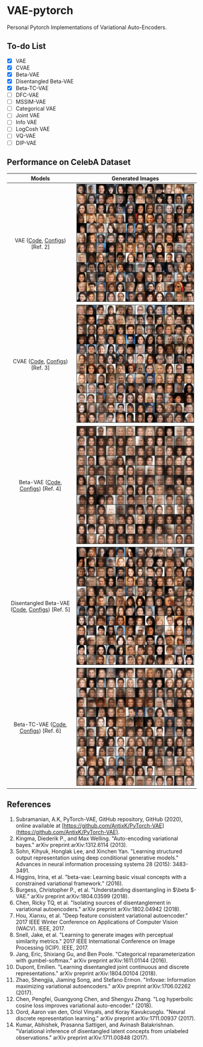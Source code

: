 # VAE-pytorch

Personal Pytorch Implementations of Variational Auto-Encoders.

## To-do List

- [x] VAE
- [x] CVAE
- [x] Beta-VAE
- [x] Disentangled Beta-VAE
- [x] Beta-TC-VAE
- [ ] DFC-VAE
- [ ] MSSIM-VAE
- [ ] Categorical VAE
- [ ] Joint VAE
- [ ] Info VAE
- [ ] LogCosh VAE
- [ ] VQ-VAE
- [ ] DIP-VAE

## Performance on CelebA Dataset

| Models | Generated Images |
| :-: |  :-: |
| VAE ([Code](models/VAE.py), [Configs](configs/VAE-CelebA.yaml)) [Ref. 2] | ![VAE](imgs/VAE-g.png) |
| CVAE ([Code](models/CVAE.py), [Configs](configs/CVAE-CelebA.yaml)) [Ref. 3] | ![CVAE](imgs/CVAE-g.png) |
| Beta-VAE ([Code](models/BetaVAE.py), [Configs](configs/BetaVAE-CelebA.yaml)) [Ref. 4] | ![BetaVAE](imgs/BetaVAE-g.png) |
| Disentangled Beta-VAE ([Code](models/DisentangledBetaVAE.py), [Configs](configs/DisentangledBetaVAE-CelebA.yaml))  [Ref. 5] | ![DisentangledBetaVAE](imgs/DisentangledBetaVAE-g.png) |
| Beta-TC-VAE ([Code](models/BetaTCVAE.py), [Configs](configs/BetaTCVAE-CelebA.yaml)) [Ref. 6] | ![BetaTCVAE](imgs/BetaTCVAE-g.png) |


## References

1. Subramanian, A.K, PyTorch-VAE, GitHub repository, GitHub (2020), online available at [https://github.com/AntixK/PyTorch-VAE](https://github.com/AntixK/PyTorch-VAE).
2. Kingma, Diederik P., and Max Welling. "Auto-encoding variational bayes." arXiv preprint arXiv:1312.6114 (2013).
3. Sohn, Kihyuk, Honglak Lee, and Xinchen Yan. "Learning structured output representation using deep conditional generative models." Advances in neural information processing systems 28 (2015): 3483-3491.
4. Higgins, Irina, et al. "beta-vae: Learning basic visual concepts with a constrained variational framework." (2016).
5. Burgess, Christopher P., et al. "Understanding disentangling in $\beta $-VAE." arXiv preprint arXiv:1804.03599 (2018).
6. Chen, Ricky TQ, et al. "Isolating sources of disentanglement in variational autoencoders." arXiv preprint arXiv:1802.04942 (2018).
7. Hou, Xianxu, et al. "Deep feature consistent variational autoencoder." 2017 IEEE Winter Conference on Applications of Computer Vision (WACV). IEEE, 2017.
8. Snell, Jake, et al. "Learning to generate images with perceptual similarity metrics." 2017 IEEE International Conference on Image Processing (ICIP). IEEE, 2017.
9. Jang, Eric, Shixiang Gu, and Ben Poole. "Categorical reparameterization with gumbel-softmax." arXiv preprint arXiv:1611.01144 (2016).
10. Dupont, Emilien. "Learning disentangled joint continuous and discrete representations." arXiv preprint arXiv:1804.00104 (2018).
11. Zhao, Shengjia, Jiaming Song, and Stefano Ermon. "Infovae: Information maximizing variational autoencoders." arXiv preprint arXiv:1706.02262 (2017).
12. Chen, Pengfei, Guangyong Chen, and Shengyu Zhang. "Log hyperbolic cosine loss improves variational auto-encoder." (2018).
13. Oord, Aaron van den, Oriol Vinyals, and Koray Kavukcuoglu. "Neural discrete representation learning." arXiv preprint arXiv:1711.00937 (2017).
14. Kumar, Abhishek, Prasanna Sattigeri, and Avinash Balakrishnan. "Variational inference of disentangled latent concepts from unlabeled observations." arXiv preprint arXiv:1711.00848 (2017).
